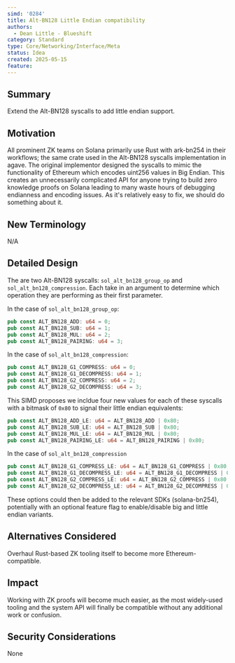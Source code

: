 ```yaml
---
simd: '0284'
title: Alt-BN128 Little Endian compatibility
authors:
  - Dean Little - Blueshift
category: Standard
type: Core/Networking/Interface/Meta
status: Idea
created: 2025-05-15
feature: 
---
```


## Summary

Extend the Alt-BN128 syscalls to add little endian support.

## Motivation

All prominent ZK teams on Solana primarily use Rust with ark-bn254 in their workflows; the same crate used in the Alt-BN128 syscalls implementation in agave. The original implementor designed the syscalls to mimic the functionality of Ethereum which encodes uint256 values in Big Endian. This creates an unnecessarily complicated API for anyone trying to build zero knowledge proofs on Solana leading to many waste hours of debugging endianness and encoding issues. As it's relatively easy to fix, we should do something about it.

## New Terminology

N/A

## Detailed Design

The are two Alt-BN128 syscalls: `sol_alt_bn128_group_op` and `sol_alt_bn128_compression`. Each take in an argument to determine which operation they are performing as their first parameter.

In the case of `sol_alt_bn128_group_op`:

```rust
pub const ALT_BN128_ADD: u64 = 0;
pub const ALT_BN128_SUB: u64 = 1;
pub const ALT_BN128_MUL: u64 = 2;
pub const ALT_BN128_PAIRING: u64 = 3;
```

In the case of `sol_alt_bn128_compression`:

```rust
pub const ALT_BN128_G1_COMPRESS: u64 = 0;
pub const ALT_BN128_G1_DECOMPRESS: u64 = 1;
pub const ALT_BN128_G2_COMPRESS: u64 = 2;
pub const ALT_BN128_G2_DECOMPRESS: u64 = 3;
```

This SIMD proposes we incldue four new values for each of these syscalls with a bitmask of `0x80` to signal their little endian equivalents:

```rust
pub const ALT_BN128_ADD_LE: u64 = ALT_BN128_ADD | 0x80;
pub const ALT_BN128_SUB_LE: u64 = ALT_BN128_SUB | 0x80;
pub const ALT_BN128_MUL_LE: u64 = ALT_BN128_MUL | 0x80;
pub const ALT_BN128_PAIRING_LE: u64 = ALT_BN128_PAIRING | 0x80;
```

In the case of `sol_alt_bn128_compression`

```rust
pub const ALT_BN128_G1_COMPRESS_LE: u64 = ALT_BN128_G1_COMPRESS | 0x80;
pub const ALT_BN128_G1_DECOMPRESS_LE: u64 = ALT_BN128_G1_DECOMPRESS | 0x80;
pub const ALT_BN128_G2_COMPRESS_LE: u64 = ALT_BN128_G2_COMPRESS | 0x80;
pub const ALT_BN128_G2_DECOMPRESS_LE: u64 = ALT_BN128_G2_DECOMPRESS | 0x80;
```

These options could then be added to the relevant SDKs (solana-bn254), potentially with an optional feature flag to enable/disable big and little endian variants.

## Alternatives Considered

Overhaul Rust-based ZK tooling itself to become more Ethereum-compatible.

## Impact

Working with ZK proofs will become much easier, as the most widely-used tooling and the system API will finally be compatible without any additional work or confusion.

## Security Considerations

None
